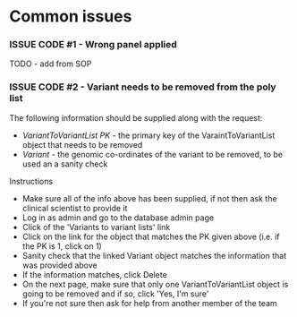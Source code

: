 # Common issues

### ISSUE CODE #1 - Wrong panel applied

TODO - add from SOP

### ISSUE CODE #2 - Variant needs to be removed from the poly list

The following information should be supplied along with the request:
- *VariantToVariantList PK* - the primary key of the VaraintToVariantList object that needs to be removed
- *Variant* - the genomic co-ordinates of the variant to be removed, to be used an a sanity check

Instructions
- Make sure all of the info above has been supplied, if not then ask the clinical scientist to provide it
- Log in as admin and go to the database admin page
- Click of the 'Variants to variant lists' link
- Click on the link for the object that matches the PK given above (i.e. if the PK is 1, click on 1)
- Sanity check that the linked Variant object matches the information that was provided above
- If the information matches, click Delete
- On the next page, make sure that only one VariantToVariantList object is going to be removed and if so, click 'Yes, I'm sure'
- If you're not sure then ask for help from another member of the team
